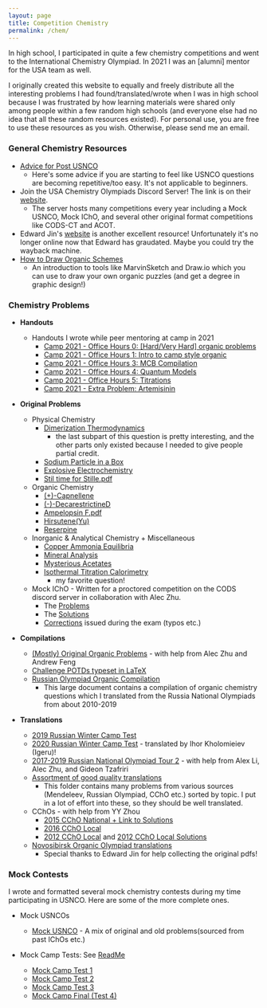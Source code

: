 ```yaml
---
layout: page
title: Competition Chemistry
permalink: /chem/
---
```


In high school, I participated in quite a few chemistry competitions and went to the International Chemistry Olympiad. In 2021 I was an [alumni] mentor for the USA team as well.

I originally created this website to equally and freely distribute all the interesting problems I had found/translated/wrote when I was in high school because I was frustrated by how learning materials were shared only among people within a few random high schools (and everyone else had no idea that all these random resources existed). For personal use, you are free to use these resources as you wish. Otherwise, please send me an email.



### General Chemistry Resources

* [Advice for Post USNCO](https://docs.google.com/document/d/1eyZQdbKZoldMeD61Rrr7Q3HNwMUTs0XutyiODsY_zZk/edit?usp=sharing)
  * Here's some advice if you are starting to feel like USNCO questions are becoming repetitive/too easy. It's not applicable to beginners.
* Join the USA Chemistry Olympiads Discord Server! The link is on their [website](https://chem.isodn.org/).
  * The server hosts many competitions every year including a Mock USNCO, Mock IChO, and several other original format competitions like CODS-CT and ACOT.
* Edward Jin's [website](http://www.mit.edu/~ehjin/chem.html) is another excellent resource! Unfortunately it's no longer online now that Edward has graudated. Maybe you could try the wayback machine.
* [How to Draw Organic Schemes](https://docs.google.com/document/d/1WoBLcxdby1i8O45ySHayvTTnIZUQPakcO_SS6lY9Em4/edit)
  * An introduction to tools like MarvinSketch and Draw.io which you can use to draw your own organic puzzles (and get a degree in graphic design!)

### Chemistry Problems

* **Handouts**
    * Handouts I wrote while peer mentoring at camp in 2021
        * [Camp 2021 - Office Hours 0: [Hard/Very Hard] organic problems](https://drive.google.com/file/d/1Yr7Xi_8xkBrbN4MQEztnjFsesEJ9PTWC/view?usp=sharing)
        * [Camp 2021 - Office Hours 1: Intro to camp style organic](https://drive.google.com/file/d/1I7OetpBCYGDnGKH9jLzZneXgVMO5vxcE/view?usp=sharing)
        * [Camp 2021 - Office Hours 3: MCB Compilation](https://drive.google.com/file/d/16OIgIgvYUu538p_iMYOsRvwENsDg8-Ka/view?usp=sharing)
        * [Camp 2021 - Office Hours 4: Quantum Models](https://drive.google.com/file/d/1iKD8z1ffSdCrCa9jOlBsFZeiZmO0unxN/view?usp=sharing)
        * [Camp 2021 - Office Hours 5: Titrations](https://drive.google.com/file/d/16OIgIgvYUu538p_iMYOsRvwENsDg8-Ka/view?usp=sharing)
        * [Camp 2021 - Extra Problem: Artemisinin](https://drive.google.com/file/d/1tx-WZqPc7mwFKy5ov2lOAn14fcGwBWjl/view?usp=sharing)


* **Original Problems**
  * Physical Chemistry
    * [Dimerization Thermodynamics](https://drive.google.com/file/d/1OrAh0DmSoklIfDJT764LoONkqm91RWuS/view?usp=sharing)
        * the last subpart of this question is pretty interesting, and the other parts only existed because I needed to give people partial credit.
    * [Sodium Particle in a Box](https://drive.google.com/file/d/1VQgH06H6b7cHlnJT4mMfPdGUxPu8zY1L/view?usp=sharing)
    * [Explosive Electrochemistry](https://drive.google.com/file/d/1OxP8uqWd8JpdxAMqk3YQjHXeSu4l2h49/view?usp=sharing)
    * [Stil time for Stille.pdf](https://drive.google.com/file/d/1MF6IWQUtmKB37aLAam_oaX967e249KSK/view?usp=sharing)
  * Organic Chemistry
    * [(+)-Capnellene]([/files/(+)-Capnellene.pdf](https://drive.google.com/file/d/13SmtpZruttzPdL-yQ0pEM42UTeF1tuxp/view?usp=sharing))
    * [(-)-DecarestrictineD](https://drive.google.com/file/d/1OOvhSQhxxR7fTMhyzFbyaUebnuzH1PT9/view?usp=sharing)
    * [Ampelopsin F.pdf](https://drive.google.com/file/d/1l7Eq3yeVvYDiv71oIQSIRBWYPVIEL3-d/view?usp=sharing)
    * [Hirsutene(Yu)](https://drive.google.com/file/d/1R1z2sTXaV7R00uGc0p_JhYzZCSMj7li8/view?usp=sharing)
    * [Reserpine](https://drive.google.com/file/d/1uFIWdCs4ICFZj_uxHWZY4Qdjg20wKW7s/view?usp=sharing)
  * Inorganic & Analytical Chemistry + Miscellaneous
    * [Copper Ammonia Equilibria](https://drive.google.com/file/d/1LBj-AT5NfseqMQ_FzyQq161TeYsFMgnc/view?usp=sharing)
    * [Mineral Analysis](https://drive.google.com/file/d/1Gy1x6Nw-dR_baLKZF8ftobjyAE11MRSA/view?usp=sharing)
    * [Mysterious Acetates](https://drive.google.com/file/d/1hwS49vrIExAWCvvo9PctjRVnHggzsLxx/view?usp=sharing)
    * [Isothermal Titration Calorimetry](https://drive.google.com/file/d/1oKKhoJqKOb9bMqgbABiYarAQsuIeIddv/view?usp=sharing)
        * my favorite question!
  * Mock IChO - Written for a proctored competition on the CODS discord server in collaboration with Alec Zhu.
    * The [Problems](https://drive.google.com/file/d/1_nakIH4fkfkt-AzsPY5Af9EqeFc1z7zG/view?usp=sharing)
    * The [Solutions](https://drive.google.com/file/d/1-IdW8NLRNnkEfthNdYwH3N7jjo5kEspt/view?usp=sharing)
    * [Corrections](https://drive.google.com/file/d/1s0tkXpVHyoUrGIx7JAkmz1VPOMABMCgX/view?usp=sharing) issued during the exam (typos etc.)

* **Compilations**
  * [(Mostly) Original Organic Problems](https://drive.google.com/file/d/1i0b7lhwEZf6LbQX5kJPas4BS5uXlngcW/view?usp=sharing) - with help from Alec Zhu and Andrew Feng
  * [Challenge POTDs typeset in LaTeX](https://drive.google.com/file/d/12DlvOF1fdBaFGUttwtwRV3EYR4jqJktm/view?usp=sharing)
  * [Russian Olympiad Organic Compilation](https://drive.google.com/file/d/1spv7f3hnhCo2Gob7ClSQC58cVKlEWq_-/view?usp=sharing)
    * This large document contains a compilation of organic chemistry questions which I translated from the Russia National Olympiads from about 2010-2019

* **Translations**
  * [2019 Russian Winter Camp Test](https://drive.google.com/file/d/1ia6xnASpTUFHC6wqANTFS6iIg_Y2cwf_/view?usp=sharing)
  * [2020 Russian Winter Camp Test](https://drive.google.com/file/d/1HCZnHi-G0CtTNTjMJNZHe9vSyP0ZV826/view?usp=sharing) - translated by Ihor Kholomieiev (Igeru)!
  * [2017-2019 Russian National Olympiad Tour 2](https://drive.google.com/drive/folders/1m_gS75l_eohVMKWmM1wzutDnI7aYuX2B) - with help from Alex Li, Alec Zhu, and Gideon Tzafriri
  * [Assortment of good quality translations](https://drive.google.com/drive/folders/15i8HHT12_VYsK2e4_kvMNU3Dt8dwhsYV)
    * This folder contains many problems from various sources (Mendeleev, Russian Olympiad, CChO etc.) sorted by topic. I put in a lot of effort into these, so they should be well translated.
  * CChOs - with help from YY Zhou
    * [2015 CChO National + Link to Solutions](https://drive.google.com/file/d/1z89bNSUyjtc1pxHGxgnt1u-GO95aLzyF/view?usp=sharing)
    * [2016 CChO Local](https://drive.google.com/file/d/1224rp56iwuXaZLex_JfbyC6AnbwRTPkY/view?usp=sharing)
    * [2012 CChO Local](https://drive.google.com/file/d/1Uoz3MD75qu6Aei4FBoVjBlTAfTCqZify/view?usp=sharing) and [2012 CChO Local Solutions](https://drive.google.com/file/d/1TFmI5How_cuR2un_IXSVzObulmUbKemh/view?usp=sharing)
  * [Novosibirsk Organic Olympiad translations](https://drive.google.com/drive/u/0/folders/1gqo6E7eh8q-edTnagUzjqr5Gdsw831XL)
    * Special thanks to Edward Jin for help collecting the original pdfs!

### Mock Contests

I wrote and formatted several mock chemistry contests during my time participating in USNCO. Here are some of the more complete ones.

* Mock USNCOs
  * [Mock USNCO](https://drive.google.com/file/d/13oeivI4ud7_hekVkSvKu5h16I3St5DhF/view?usp=sharing) - A mix of original and old problems(sourced from past IChOs etc.)

* Mock Camp Tests: See [ReadMe](https://docs.google.com/document/d/1hV-thZ-qkU33DEkqGt-le5SVOTgkNRfHpgEjkTeNHyY/edit?usp=sharing)
  * [Mock Camp Test 1](https://drive.google.com/file/d/106ifPAJ7EynMq9Jko5JLGYhru9bfy0W5/view?usp=sharing)
  * [Mock Camp Test 2](https://drive.google.com/file/d/1O0j0UbT0ctdlJyUJByeG5VLAVlakhZ9K/view?usp=sharing)
  * [Mock Camp Test 3](https://drive.google.com/file/d/1T-8RX1E2Qoaad7c02brc3pymJ9Hqc8C4/view?usp=sharing)
  * [Mock Camp Final (Test 4)](https://drive.google.com/file/d/1znfuOcm1KmWgujTKXXOGAXC8KJrWZDXl/view?usp=sharing)